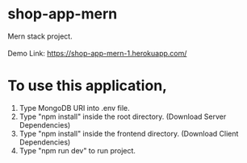 # shop-app-mern
Mern stack project.
<br />
<br />
Demo Link: https://shop-app-mern-1.herokuapp.com/
<br />

# To use this application, 
1. Type MongoDB URI into .env file. 
2. Type  "npm install" inside the root directory.  (Download Server Dependencies) 
3. Type "npm install" inside the frontend directory. (Download Client Dependencies)
4. Type "npm run dev" to run project.
